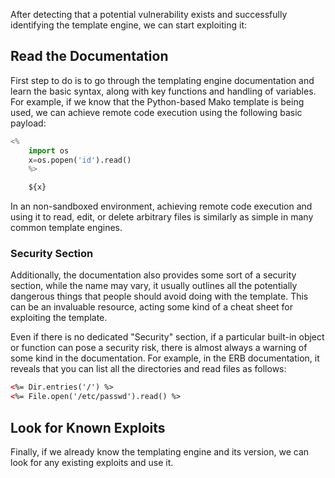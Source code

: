 After detecting that a potential vulnerability exists and successfully identifying the template engine, we can start exploiting it:
## Read the Documentation
First step to do is to go through the templating engine documentation and learn the basic syntax, along with key functions and handling of variables. For example, if we know that the Python-based Mako template is being used, we can achieve remote code execution using the following basic payload:
```python
<%
	import os
	x=os.popen('id').read()
	%>

	${x}
```
In an non-sandboxed environment, achieving remote code execution and using it to read, edit, or delete arbitrary files is similarly as simple in many common template engines.
### Security Section
Additionally, the documentation also provides some sort of a security section, while the name may vary, it usually outlines all the potentially dangerous things that people should avoid doing with the template. This can be an invaluable resource, acting some kind of a cheat sheet for exploiting the template.

Even if there is no dedicated "Security" section, if a particular built-in object or function can pose a security risk, there is almost always a warning of some kind in the documentation. For example, in the ERB documentation, it reveals that you can list all the directories and read files as follows:
```html
<%= Dir.entries('/') %>
<%= File.open('/etc/passwd').read() %>
```
## Look for Known Exploits
Finally, if we already know the templating engine and its version, we can look for any existing exploits and use it.
